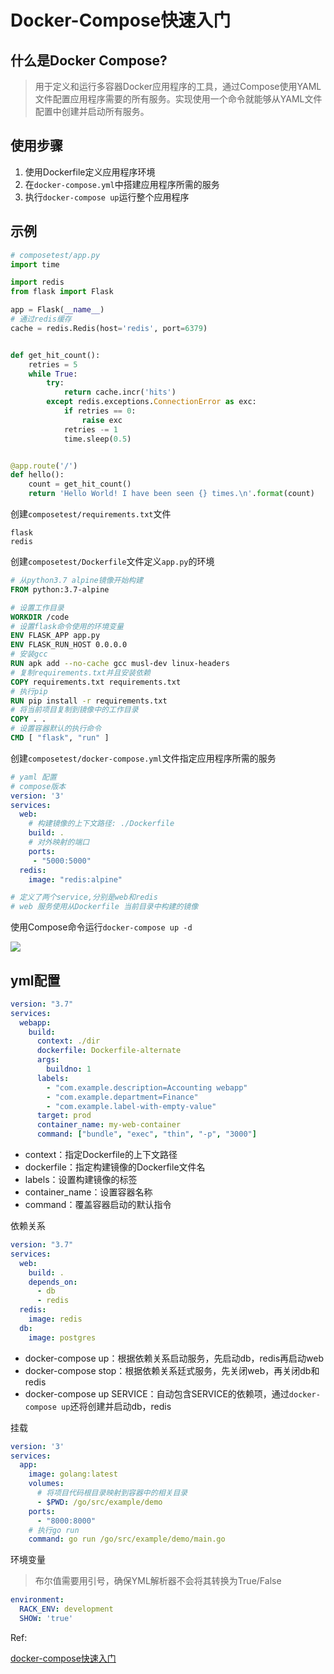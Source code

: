 # Docker-Compose快速入门



## 什么是Docker Compose?

> 用于定义和运行多容器Docker应用程序的工具，通过Compose使用YAML文件配置应用程序需要的所有服务。实现使用一个命令就能够从YAML文件配置中创建并启动所有服务。



## 使用步骤

1. 使用Dockerfile定义应用程序环境
2. 在`docker-compose.yml`中搭建应用程序所需的服务
3. 执行`docker-compose up`运行整个应用程序



## 示例

```python
# composetest/app.py
import time

import redis
from flask import Flask

app = Flask(__name__)
# 通过redis缓存
cache = redis.Redis(host='redis', port=6379)


def get_hit_count():
    retries = 5
    while True:
        try:
            return cache.incr('hits')
        except redis.exceptions.ConnectionError as exc:
            if retries == 0:
                raise exc
            retries -= 1
            time.sleep(0.5)


@app.route('/')
def hello():
    count = get_hit_count()
    return 'Hello World! I have been seen {} times.\n'.format(count)
```

创建`composetest/requirements.txt`文件

```plaintext
flask
redis
```

创建`composetest/Dockerfile`文件定义`app.py`的环境

```dockerfile
# 从python3.7 alpine镜像开始构建
FROM python:3.7-alpine

# 设置工作目录
WORKDIR /code 
# 设置flask命令使用的环境变量
ENV FLASK_APP app.py
ENV FLASK_RUN_HOST 0.0.0.0
# 安装gcc 
RUN apk add --no-cache gcc musl-dev linux-headers
# 复制requirements.txt并且安装依赖
COPY requirements.txt requirements.txt
# 执行pip
RUN pip install -r requirements.txt
# 将当前项目复制到镜像中的工作目录
COPY . . 
# 设置容器默认的执行命令
CMD [ "flask", "run" ]
```

创建`composetest/docker-compose.yml`文件指定应用程序所需的服务

```yaml
# yaml 配置
# compose版本
version: '3'
services:
  web:
    # 构建镜像的上下文路径: ./Dockerfile
    build: .
    # 对外映射的端口
    ports:
     - "5000:5000"
  redis:
    image: "redis:alpine"

# 定义了两个service,分别是web和redis
# web 服务使用从Dockerfile 当前目录中构建的镜像
```

使用Compose命令运行`docker-compose up -d`

![](https://i.loli.net/2020/05/08/MLIDkNvBcaAzb7T.png)

## yml配置

```yaml
version: "3.7"
services:
  webapp:
    build:
      context: ./dir
      dockerfile: Dockerfile-alternate
      args:
        buildno: 1
      labels:
        - "com.example.description=Accounting webapp"
        - "com.example.department=Finance"
        - "com.example.label-with-empty-value"
      target: prod
      container_name: my-web-container
      command: ["bundle", "exec", "thin", "-p", "3000"]
```

+ context：指定Dockerfile的上下文路径
+ dockerfile：指定构建镜像的Dockerfile文件名
+ labels：设置构建镜像的标签
+ container_name：设置容器名称
+ command：覆盖容器启动的默认指令



依赖关系

```yaml
version: "3.7"
services:
  web:
    build: .
    depends_on:
      - db
      - redis
  redis:
    image: redis
  db:
    image: postgres
```

+ docker-compose up：根据依赖关系启动服务，先启动db，redis再启动web
+ docker-compose stop：根据依赖关系廷式服务，先关闭web，再关闭db和redis
+ docker-compose up SERVICE：自动包含SERVICE的依赖项，通过`docker-compose up`还将创建并启动db，redis



挂载 

```yaml
version: '3'
services:
  app:
    image: golang:latest
    volumes:
      # 将项目代码根目录映射到容器中的相关目录
      - $PWD: /go/src/example/demo
    ports:
      - "8000:8000"
    # 执行go run
    command: go run /go/src/example/demo/main.go
```



环境变量

> 布尔值需要用引号，确保YML解析器不会将其转换为True/False

```yaml
environment:
  RACK_ENV: development
  SHOW: 'true'
```



Ref:

[docker-compose快速入门](https://www.runoob.com/docker/docker-compose.html)